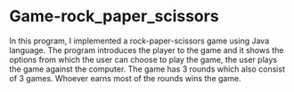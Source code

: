 # Game-rock_paper_scissors
In this program, I implemented a rock-paper-scissors game using Java language. The program introduces the player to the game and it shows the options from which the user can choose to play the game, the user plays the game against the computer. The game has 3 rounds which also consist of 3 games. Whoever earns most of the rounds wins the game.
